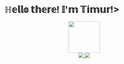 <h1>ℍ𝕖𝕝𝕝𝕠 𝕥𝕙𝕖𝕣𝕖! 𝕀'𝕞 𝕋𝕚𝕞𝕦𝕣!></h1>
<div id="header" align="center">
  <img src="https://media.giphy.com/media/M9gbBd9nbDrOTu1Mqx/giphy.gif" width="100"/>
</div>
<div id="badges" align="center">
  <a href="https://career.habr.com/gtijidi">
    <img src="https://img.shields.io/badge/%D0%A5%D0%B0%D0%B1%D1%80%D0%9A%D0%B0%D1%80%D1%8C%D0%B5%D1%80%D0%B0-blue?style=for-the-badge&logo=habr&logoColor=white"/>
  </a>
  <a href="mailto:gtgaleevtimur@gmail.com">
    <img src="https://img.shields.io/badge/email-white?style=for-the-badge&logo=gmail&logoColor=color"/>
  </a>
</div>
<div align="center">
<img src="https://komarev.com/ghpvc/?username=gtgaleevtimur&style=flat-square&color=blue" alt=""/>
</div>
